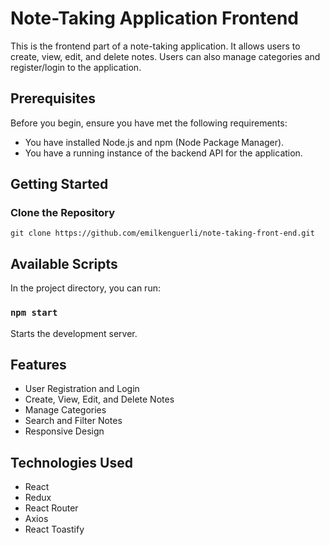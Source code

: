 # Note-Taking Application Frontend

This is the frontend part of a note-taking application. It allows users to create, view, edit, and delete notes. Users can also manage categories and register/login to the application.

## Prerequisites

Before you begin, ensure you have met the following requirements:
- You have installed Node.js and npm (Node Package Manager).
- You have a running instance of the backend API for the application.

## Getting Started

### Clone the Repository

`git clone https://github.com/emilkenguerli/note-taking-front-end.git`

## Available Scripts

In the project directory, you can run:

### `npm start`

Starts the development server.

## Features

- User Registration and Login
- Create, View, Edit, and Delete Notes
- Manage Categories
- Search and Filter Notes
- Responsive Design

## Technologies Used

- React
- Redux
- React Router
- Axios
- React Toastify
